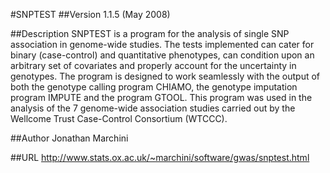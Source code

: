#SNPTEST
##Version
1.1.5 (May 2008)

##Description
SNPTEST is a program for the analysis of single SNP association in genome-wide studies. The tests implemented can cater for binary (case-control) and quantitative phenotypes, can condition upon an arbitrary set of covariates and properly account for the uncertainty in genotypes. The program is designed to work seamlessly with the output of both the genotype calling program CHIAMO, the genotype imputation program IMPUTE and the program GTOOL. This program was used in the analysis of the 7 genome-wide association studies carried out by the Wellcome Trust Case-Control Consortium (WTCCC).

##Author
Jonathan Marchini

##URL
http://www.stats.ox.ac.uk/~marchini/software/gwas/snptest.html

